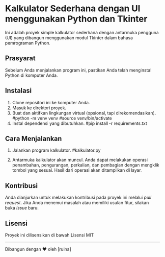 # Kalkulator Sederhana dengan UI menggunakan Python dan Tkinter

Ini adalah proyek simple kalkulator sederhana dengan antarmuka pengguna (UI) yang dibangun menggunakan modul Tkinter dalam bahasa pemrograman Python.

## Prasyarat

Sebelum Anda menjalankan program ini, pastikan Anda telah menginstal Python di komputer Anda.

## Instalasi

1. Clone repositori ini ke komputer Anda.
2. Masuk ke direktori proyek.  
3. Buat dan aktifkan lingkungan virtual (opsional, tapi direkomendasikan).
    #python -m venv venv
    #source venv/bin/activate
5. Instal dependensi yang dibutuhkan.
   #pip install -r requirements.txt


## Cara Menjalankan

1. Jalankan program kalkulator.
    #kalkulator.py

2. Antarmuka kalkulator akan muncul. Anda dapat melakukan operasi penambahan, pengurangan, perkalian, dan pembagian dengan mengklik tombol yang sesuai. Hasil dari operasi akan ditampilkan di layar.

## Kontribusi

Anda dianjurkan untuk melakukan kontribusi pada proyek ini melalui _pull request_. Jika Anda menemui masalah atau memiliki usulan fitur, silakan buka _issue_ baru.

## Lisensi

Proyek ini dilisensikan di bawah Lisensi MIT

---
Dibangun dengan ❤️ oleh [ruina]



